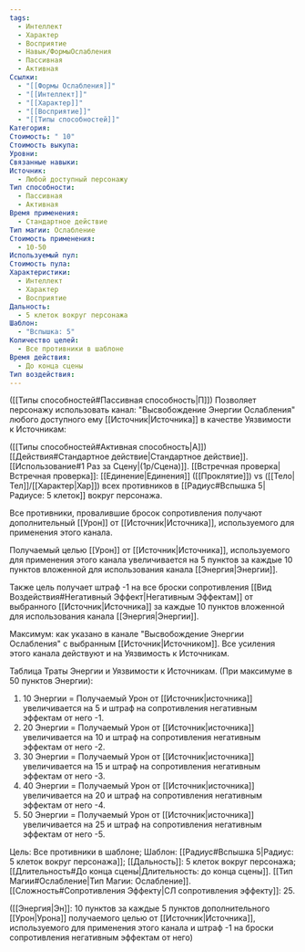 ```yaml
---
tags:
  - Интеллект
  - Характер
  - Восприятие
  - Навык/ФормыОслабления
  - Пассивная
  - Активная
Ссылки:
  - "[[Формы Ослабления]]"
  - "[[Интеллект]]"
  - "[[Характер]]"
  - "[[Восприятие]]"
  - "[[Типы способностей]]"
Категория: 
Стоимость: " 10"
Стоимость выкупа: 
Уровни: 
Связанные навыки: 
Источник:
  - Любой доступный персонажу
Тип способности:
  - Пассивная
  - Активная
Время применения:
  - Стандартное действие
Тип магии: Ослабление
Стоимость применения:
  - 10-50
Используемый пул: 
Стоимость пула: 
Характеристики:
  - Интеллект
  - Характер
  - Восприятие
Дальность:
  - 5 клеток вокруг персонажа
Шаблон:
  - "Вспышка: 5"
Количество целей:
  - Все противники в шаблоне
Время действия:
  - До конца сцены
Тип воздействия:
---
```

([[Типы способностей#Пассивная способность|П]]) Позволяет персонажу использовать канал: "Высвобождение Энергии Ослабления" любого доступного ему [[Источник|Источника]] в качестве Уязвимости к Источникам:

([[Типы способностей#Активная способность|А]]) [[Действия#Стандартное действие|Стандартное действие]]. [[Использование#1 Раз за Сцену|(1р/Сцена)]]. [[Встречная проверка|Встречная проверка]]: [[Единение|Единения]] ([[Проклятие]]) vs ([[Тело|Тел]]/[[Характер|Хар]]) всех противников в [[Радиус#Вспышка 5|Радиусе: 5 клеток]] вокруг персонажа. 

Все противники, провалившие бросок сопротивления получают дополнительный [[Урон]] от [[Источник|Источника]], используемого для применения этого канала. 

Получаемый целью [[Урон]] от [[Источник|Источника]], используемого для применения этого канала увеличивается на 5 пунктов за каждые 10 пунктов вложенной для использования канала [[Энергия|Энергии]]. 

Также цель получает штраф -1 на все броски сопротивления [[Вид Воздействия#Негативный Эффект|Негативным Эффектам]] от выбранного [[Источник|Источника]] за каждые 10 пунктов вложенной для использования канала [[Энергия|Энергии]]. 
 
Максимум: как указано в канале "Высвобождение Энергии Ослабления" с выбранным [[Источник|Источником]]. Все усиления этого канала действуют и на Уязвимость к Источникам.

Таблица Траты Энергии и Уязвимости к Источникам.
(При максимуме в 50 пунктов Энергии):

1. 10 Энергии = Получаемый Урон от [[Источник|источника]] увеличивается на 5 и штраф на сопротивления негативным эффектам от него -1. 
2. 20 Энергии = Получаемый Урон от [[Источник|источника]] увеличивается на 10 и штраф на сопротивления негативным эффектам от него -2.
3. 30 Энергии = Получаемый Урон от [[Источник|источника]] увеличивается на 15 и штраф на сопротивления негативным эффектам от него -3. 
4. 40 Энергии = Получаемый Урон от [[Источник|источника]] увеличивается на 20 и штраф на сопротивления негативным эффектам от него -4. 
5. 50 Энергии = Получаемый Урон от [[Источник|источника]] увеличивается на 25 и штраф на сопротивления негативным эффектам от него -5. 

Цель: Все противники в шаблоне; Шаблон: [[Радиус#Вспышка 5|Радиус: 5 клеток вокруг персонажа]]; [[Дальность]]: 5 клеток вокруг персонажа; [[Длительность#До конца сцены|Длительность: до конца сцены]]. [[Тип Магии#Ослабление|Тип Магии: Ослабление]]. [[Сложность#Cопротивления Эффекту|СЛ сопротивления эффекту]]: 25.

([[Энергия|Эн]]: 10 пунктов за каждые 5 пунктов дополнительного [[Урон|Урона]] получаемого целью от [[Источник|Источника]], используемого для применения этого канала и штраф -1 на броски сопротивления негативным эффектам от него)